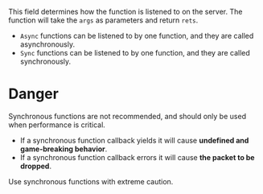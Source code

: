 This field determines how the function is listened to on the server. The function will take the `args` as parameters and return `rets`.

- `Async` functions can be listened to by one function, and they are called asynchronously.
- `Sync` functions can be listened to by one function, and they are called synchronously.

# Danger

Synchronous functions are not recommended, and should only be used when performance is critical.

- If a synchronous function callback yields it will cause **undefined and game-breaking behavior**.
- If a synchronous function callback errors it will cause **the packet to be dropped**.

Use synchronous functions with extreme caution.
